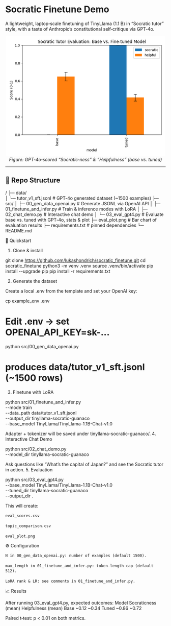 # Socratic Finetune Demo

A lightweight, laptop‑scale finetuning of TinyLlama (1.1 B) in “Socratic tutor” style, with a taste of Anthropic’s constitutional self‑critique via GPT‑4o.

<p align="center">
  <img src="eval_plot.png" alt="Evaluation Results" width="500">
  <br><em>Figure: GPT‑4o‑scored “Socratic‑ness” & “Helpfulness” (base vs. tuned)</em>
</p>

---

## 📁 Repo Structure

/
├─ data/  
│  └─ tutor_v1_sft.jsonl        # GPT‑4o generated dataset (~1500 examples)
├─ src/
│  ├─ 00_gen_data_openai.py     # Generate JSONL via OpenAI API
│  ├─ 01_finetune_and_infer.py  # Train & inference modes with LoRA
│  ├─ 02_chat_demo.py           # Interactive chat demo
│  └─ 03_eval_gpt4.py           # Evaluate base vs. tuned with GPT‑4o, stats & plot
├─ eval_plot.png                # Bar chart of evaluation results
├─ requirements.txt             # pinned dependencies
└─ README.md

🚀 Quickstart
1. Clone & install

git clone https://github.com/lukashondrich/socratic_finetune.git
cd socratic_finetune
python3 -m venv .venv
source .venv/bin/activate
pip install --upgrade pip
pip install -r requirements.txt

2. Generate the dataset

Create a local .env from the template and set your OpenAI key:

cp example_env .env
# Edit .env → set OPENAI_API_KEY=sk-...
python src/00_gen_data_openai.py
# produces data/tutor_v1_sft.jsonl (~1500 rows)

3. Finetune with LoRA

python src/01_finetune_and_infer.py \
  --mode train \
  --data_path data/tutor_v1_sft.jsonl \
  --output_dir tinyllama-socratic-guanaco \
  --base_model TinyLlama/TinyLlama-1.1B-Chat-v1.0

Adapter + tokenizer will be saved under tinyllama-socratic-guanaco/.
4. Interactive Chat Demo

python src/02_chat_demo.py \
  --model_dir tinyllama-socratic-guanaco

Ask questions like “What’s the capital of Japan?” and see the Socratic tutor in action.
5. Evaluation

python src/03_eval_gpt4.py \
  --base_model TinyLlama/TinyLlama-1.1B-Chat-v1.0 \
  --tuned_dir tinyllama-socratic-guanaco \
  --output_dir .

This will create:

    eval_scores.csv

    topic_comparison.csv

    eval_plot.png

⚙️ Configuration

    N in 00_gen_data_openai.py: number of examples (default 1500).

    max_length in 01_finetune_and_infer.py: token‑length cap (default 512).

    LoRA rank & LR: see comments in 01_finetune_and_infer.py.

📈 Results

After running 03_eval_gpt4.py, expected outcomes:
Model	Socraticness (mean)	Helpfulness (mean)
Base	~0.12	~0.34
Tuned	~0.86	~0.72

Paired t‑test: p < 0.01 on both metrics.
